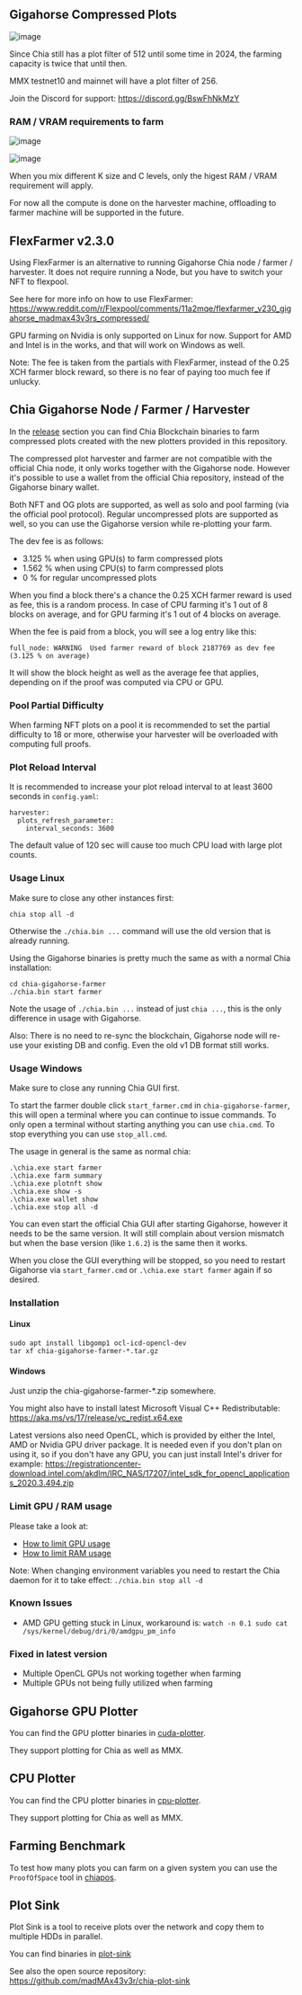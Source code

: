 ## Gigahorse Compressed Plots

![image](https://user-images.githubusercontent.com/951738/217386439-751908c7-f1b3-4c4e-9c7a-073d9c9fa721.png)

Since Chia still has a plot filter of 512 until some time in 2024, the farming capacity is twice that until then.

MMX testnet10 and mainnet will have a plot filter of 256.

Join the Discord for support: https://discord.gg/BswFhNkMzY

### RAM / VRAM requirements to farm

![image](https://user-images.githubusercontent.com/951738/217621063-bec9e8b7-3fc0-40f9-a6d7-649e3d90b015.png)

![image](https://user-images.githubusercontent.com/951738/217621150-b110fb00-12be-452d-8ea5-ece2fb69cc40.png)

When you mix different K size and C levels, only the higest RAM / VRAM requirement will apply.

For now all the compute is done on the harvester machine, offloading to farmer machine will be supported in the future.

## FlexFarmer v2.3.0

Using FlexFarmer is an alternative to running Gigahorse Chia node / farmer / harvester. It does not require running a Node, but you have to switch your NFT to flexpool.

See here for more info on how to use FlexFarmer:
https://www.reddit.com/r/Flexpool/comments/11a2mqe/flexfarmer_v230_gigahorse_madmax43v3rs_compressed/

GPU farming on Nvidia is only supported on Linux for now. Support for AMD and Intel is in the works, and that will work on Windows as well.

Note: The fee is taken from the partials with FlexFarmer, instead of the 0.25 XCH farmer block reward, so there is no fear of paying too much fee if unlucky.

## Chia Gigahorse Node / Farmer / Harvester

In the [release](https://github.com/madMAx43v3r/chia-gigahorse/releases) section you can find Chia Blockchain binaries to farm compressed plots created with the new plotters provided in this repository.

The compressed plot harvester and farmer are not compatible with the official Chia node, it only works together with the Gigahorse node.
However it's possible to use a wallet from the official Chia repository, instead of the Gigahorse binary wallet.

Both NFT and OG plots are supported, as well as solo and pool farming (via the official pool protocol). Regular uncompressed plots are supported as well, so you can use the Gigahorse version while re-plotting your farm.

The dev fee is as follows:
- 3.125 % when using GPU(s) to farm compressed plots
- 1.562 % when using CPU(s) to farm compressed plots
- 0 % for regular uncompressed plots

When you find a block there's a chance the 0.25 XCH farmer reward is used as fee, this is a random process. In case of CPU farming it's 1 out of 8 blocks on average, and for GPU farming it's 1 out of 4 blocks on average.

When the fee is paid from a block, you will see a log entry like this:
```
full_node: WARNING  Used farmer reward of block 2187769 as dev fee (3.125 % on average)
```
It will show the block height as well as the average fee that applies, depending on if the proof was computed via CPU or GPU.

### Pool Partial Difficulty

When farming NFT plots on a pool it is recommended to set the partial difficulty to 18 or more, otherwise your harvester will be overloaded with computing full proofs.

### Plot Reload Interval

It is recommended to increase your plot reload interval to at least 3600 seconds in `config.yaml`:
```
harvester:
  plots_refresh_parameter:
    interval_seconds: 3600
```
The default value of 120 sec will cause too much CPU load with large plot counts.

### Usage Linux

Make sure to close any other instances first:
```
chia stop all -d
```
Otherwise the `./chia.bin ...` command will use the old version that is already running.

Using the Gigahorse binaries is pretty much the same as with a normal Chia installation:
```
cd chia-gigahorse-farmer
./chia.bin start farmer
```
Note the usage of `./chia.bin ...` instead of just `chia ...`, this is the only difference in usage with Gigahorse.

Also: There is no need to re-sync the blockchain, Gigahorse node will re-use your existing DB and config. Even the old v1 DB format still works.

### Usage Windows

Make sure to close any running Chia GUI first.

To start the farmer double click `start_farmer.cmd` in `chia-gigahorse-farmer`, this will open a terminal where you can continue to issue commands.
To only open a terminal without starting anything you can use `chia.cmd`. To stop everything you can use `stop_all.cmd`.

The usage in general is the same as normal chia:
```
.\chia.exe start farmer
.\chia.exe farm summary
.\chia.exe plotnft show
.\chia.exe show -s
.\chia.exe wallet show
.\chia.exe stop all -d
```

You can even start the official Chia GUI after starting Gigahorse, however it needs to be the same version. It will still complain about version mismatch but when the base version (like `1.6.2`) is the same then it works.

When you close the GUI everything will be stopped, so you need to restart Gigahorse via `start_farmer.cmd` or `.\chia.exe start farmer` again if so desired.

### Installation

#### Linux
```
sudo apt install libgomp1 ocl-icd-opencl-dev
tar xf chia-gigahorse-farmer-*.tar.gz
```

#### Windows

Just unzip the chia-gigahorse-farmer-*.zip somewhere.

You might also have to install latest Microsoft Visual C++ Redistributable: https://aka.ms/vs/17/release/vc_redist.x64.exe

Latest versions also need OpenCL, which is provided by either the Intel, AMD or Nvidia GPU driver package. It is needed even if you don't plan on using it, so if you don't have any GPU, you can just install Intel's driver for example: https://registrationcenter-download.intel.com/akdlm/IRC_NAS/17207/intel_sdk_for_opencl_applications_2020.3.494.zip

### Limit GPU / RAM usage

Please take a look at:
- [How to limit GPU usage](https://github.com/madMAx43v3r/chia-gigahorse/blob/master/chiapos/README.md#limit-gpu-usage)
- [How to limit RAM usage](https://github.com/madMAx43v3r/chia-gigahorse/blob/master/chiapos/README.md#limit-ram-usage)

Note: When changing environment variables you need to restart the Chia daemon for it to take effect: `./chia.bin stop all -d`

### Known Issues

- AMD GPU getting stuck in Linux, workaround is: `watch -n 0.1 sudo cat /sys/kernel/debug/dri/0/amdgpu_pm_info`

### Fixed in latest version

- Multiple OpenCL GPUs not working together when farming
- Multiple GPUs not being fully utilized when farming

## Gigahorse GPU Plotter

You can find the GPU plotter binaries in [cuda-plotter](https://github.com/madMAx43v3r/chia-gigahorse/tree/master/cuda-plotter).

They support plotting for Chia as well as MMX.

## CPU Plotter

You can find the CPU plotter binaries in [cpu-plotter](https://github.com/madMAx43v3r/chia-gigahorse/tree/master/cpu-plotter).

They support plotting for Chia as well as MMX.

## Farming Benchmark

To test how many plots you can farm on a given system you can use the `ProofOfSpace` tool in [chiapos](https://github.com/madMAx43v3r/chia-gigahorse/tree/master/chiapos).

## Plot Sink

Plot Sink is a tool to receive plots over the network and copy them to multiple HDDs in parallel.

You can find binaries in [plot-sink](https://github.com/madMAx43v3r/chia-gigahorse/tree/master/plot-sink)

See also the open source repository: https://github.com/madMAx43v3r/chia-plot-sink
